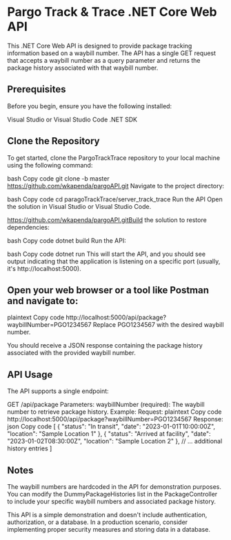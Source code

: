 # Pargo Track & Trace .NET Core Web API

This .NET Core Web API is designed to provide package tracking information based on a waybill number. The API has a single GET request that accepts a waybill number as a query parameter and returns the package history associated with that waybill number.

## Prerequisites
Before you begin, ensure you have the following installed:

Visual Studio or Visual Studio Code
.NET SDK

## Clone the Repository
To get started, clone the PargoTrackTrace repository to your local machine using the following command:

bash
Copy code
git clone -b master https://github.com/wkapenda/pargoAPI.git
Navigate to the project directory:

bash
Copy code
cd paragoTrackTrace/server_track_trace
Run the API
Open the solution in Visual Studio or Visual Studio Code.

https://github.com/wkapenda/pargoAPI.gitBuild the solution to restore dependencies:

bash
Copy code
dotnet build
Run the API:

bash
Copy code
dotnet run
This will start the API, and you should see output indicating that the application is listening on a specific port (usually, it's http://localhost:5000).

## Open your web browser or a tool like Postman and navigate to:

plaintext
Copy code
http://localhost:5000/api/package?waybillNumber=PGO1234567
Replace PGO1234567 with the desired waybill number.

You should receive a JSON response containing the package history associated with the provided waybill number.

## API Usage
The API supports a single endpoint:

GET /api/package
Parameters:
waybillNumber (required): The waybill number to retrieve package history.
Example:
Request:
plaintext
Copy code
http://localhost:5000/api/package?waybillNumber=PGO1234567
Response:
json
Copy code
[
  {
    "status": "In transit",
    "date": "2023-01-01T10:00:00Z",
    "location": "Sample Location 1"
  },
  {
    "status": "Arrived at facility",
    "date": "2023-01-02T08:30:00Z",
    "location": "Sample Location 2"
  },
  // ... additional history entries
]

## Notes
The waybill numbers are hardcoded in the API for demonstration purposes. You can modify the DummyPackageHistories list in the PackageController to include your specific waybill numbers and associated package history.

This API is a simple demonstration and doesn't include authentication, authorization, or a database. In a production scenario, consider implementing proper security measures and storing data in a database.